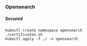 ### Opensearch
##### Secured
```
kubectl create namespace opensearch
./certificates.sh
kubectl apply -f ./ -n opensearch
```